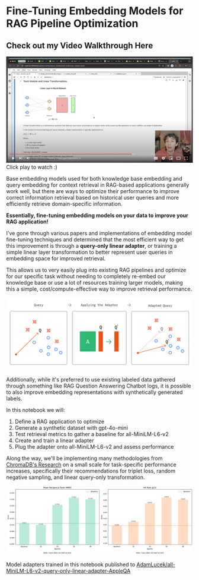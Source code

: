 # Fine-Tuning Embedding Models for RAG Pipeline Optimization

## Check out my Video Walkthrough Here 

[![vid_screenshot.png](./media/vid_screenshot.png)](https://youtu.be/hztWQcoUbt0)
Click play to watch :)

Base embedding models used for both knowledge base embedding and query embedding for context retrieval in RAG-based applications generally work well, but there are ways to optimize their performance to improve correct information retrieval based on historical user queries and more efficiently retrieve domain-specific information.

**Essentially, fine-tuning embedding models on your data to improve your RAG application!**

I've gone through various papers and implementations of embedding model fine-tuning techniques and determined that the most efficient way to get this improvement is through a **query-only linear adapter**, or training a simple linear layer transformation to better represent user queries in embedding space for improved retrieval.

This allows us to very easily plug into existing RAG pipelines and optimize for our specific task without needing to completely re-embed our knowledge base or use a lot of resources training larger models, making this a simple, cost/compute-effective way to improve retrieval performance.

<img src="./media/adapters_explainer.png" width=800>

Additionally, while it's preferred to use existing labeled data gathered through something like RAG Question Answering Chatbot logs, it is possible to also improve embedding representations with synthetically generated labels.

In this notebook we will:
1. Define a RAG application to optimize
2. Generate a synthetic dataset with gpt-4o-mini
3. Test retrieval metrics to gather a baseline for all-MiniLM-L6-v2
4. Create and train a linear adapter
5. Plug the adapter onto all-MiniLM-L6-v2 and assess performance

Along the way, we'll be implementing many methodologies from [ChromaDB's Research](https://research.trychroma.com/embedding-adapters) on a small scale for task-specific performance increases, specifically their recommendations for triplet loss, random negative sampling, and linear query-only transformation.

<img src="./media/validation_chart.png" width=1200>

Model adapters trained in this notebook published to [AdamLucek/all-MiniLM-L6-v2-query-only-linear-adapter-AppleQA](https://huggingface.co/AdamLucek/all-MiniLM-L6-v2-query-only-linear-adapter-AppleQA)
